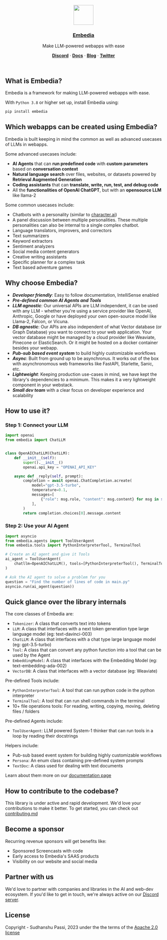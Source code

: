 <p align="center">
  <a href="https://embedia.ai">
    <img src="https://embedia.ai/logo.png" height="64">
    <h3 align="center">Embedia</h3>
  </a>
</p>

<p align="center">
  Make LLM-powered webapps with ease
</p>

<p align="center">
  <a href="https://discord.gg/aQa53fRdXx"><strong>Discord</strong></a> ·
  <a href="https://embedia.ai/docs"><strong>Docs</strong></a> ·
  <a href="https://embedia.ai/blog"><strong>Blog</strong></a> ·
  <a href="https://twitter.com/Embedia_ai"><strong>Twitter</strong></a>
</p>
<br/>

## What is Embedia?

Embedia is a framework for making LLM-powered webapps with ease.

With `Python 3.8` or higher set up, install Embedia using:

```bash
pip install embedia
```

## Which webapps can be created using Embedia?

Embedia is built keeping in mind the common as well as advanced usecases of LLMs
in webapps.

Some advanced usecases include:

- **AI Agents** that can **run predefined code** with **custom parameters**
  based on **conversation context**
- **Natural language search** over files, websites, or datasets powered by
  **Retrieval Augmented Generation**
- **Coding assistants** that can **translate, write, run, test, and debug code**
- All the **functionalities of OpenAI ChatGPT**, but with an **opensource LLM**
  like llama-2

Some common usecases include:

- Chatbots with a personality (similar to
  [character.ai](https://beta.character.ai/))
- A panel discussion between multiple personalities. These multiple
  personalities can also be internal to a single complex chatbot.
- Language translators, improvers, and correctors
- Text summarizers
- Keyword extractors
- Sentiment analyzers
- Social media content generators
- Creative writing assistants
- Specific planner for a complex task
- Text based adventure games

## Why choose Embedia?

- _**Developer friendly**_: Easy to follow documentation, IntelliSense enabled
- _**Pre-defined common AI Agents and Tools**_
- _**LLM agnostic**_: Our universal APIs are LLM independent, it can be used
  with any LLM - whether you're using a service provider like OpenAI, Anthropic,
  Google or have deployed your own open-source model like Llama-2, Falcon, or
  Vicuna.
- _**DB agnostic**_: Our APIs are also independent of what Vector database (or
  Graph Database) you want to connect to your web application. Your vector
  database might be managed by a cloud provider like Weaviate, Pinecone or
  ElasticSearch. Or it might be hosted on a docker container besides your
  webapp.
- _**Pub-sub based event system**_ to build highly customizable workflows
- _**Async**_: Built from ground up to be asynchronus. It works out of the box
  with asynchronomous web frameworks like FastAPI, Starlette, Sanic, etc.
- _**Lightweight**_: Keeping production use-cases in mind, we have kept the
  library's dependencies to a minimum. This makes it a very lightweight
  component in your webstack.
- _**Small dev team**_ with a clear focus on developer experience and
  scalability

## How to use it?

### Step 1: Connect your LLM

```python
import openai
from embedia import ChatLLM


class OpenAIChatLLM(ChatLLM):
    def __init__(self):
        super().__init__()
        openai.api_key = "OPENAI_API_KEY"

    async def _reply(self, prompt):
        completion = await openai.ChatCompletion.acreate(
            model="gpt-3.5-turbo",
            temperature=0.1,
            messages=[
                {"role": msg.role, "content": msg.content} for msg in self.chat_history
            ],
        )
        return completion.choices[0].message.content
```

### Step 2: Use your AI Agent

```python
import asyncio
from embedia.agents import ToolUserAgent
from embedia.tools import PythonInterpreterTool, TerminalTool

# Create an AI agent and give it Tools
ai_agent = ToolUserAgent(
    chatllm=OpenAIChatLLM(), tools=[PythonInterpreterTool(), TerminalTool()]
)

# Ask the AI agent to solve a problem for you
question = "Find the number of lines of code in main.py"
asyncio.run(ai_agent(question))
```

## Quick glance over the library internals

The core classes of Embedia are:

- `Tokenizer`: A class that converts text into tokens
- `LLM`: A class that interfaces with a next token generation type large language model (eg: text-davinci-003)
- `ChatLLM`: A class that interfaces with a chat type large language model (eg: gpt-3.5-turbo)
- `Tool`: A class that can convert any python function into a tool that can be used by the Agent
- `EmbeddingModel`: A class that interfaces with the Embedding Model (eg: text-embedding-ada-002)
- `VectorDB`: A class that interfaces with a vector database (eg: Weaviate)

Pre-defined Tools include:

- `PythonInterpreterTool`: A tool that can run python code in the python interpreter
- `TerminalTool`: A tool that can run shell commands in the terminal
- 10+ file operations tools: For reading, writing, copying, moving, deleting files / folders

Pre-defined Agents include:

- `ToolUserAgent`: LLM powered System-1 thinker that can run tools in a loop by reading their docstrings

Helpers include:

- Pub-sub based event system for building highly customizable workflows
- `Persona`: An enum class containing pre-defined system prompts
- `TextDoc`: A class used for dealing with text documents

Learn about them more on our [documentation page](https://embedia.ai/docs)

## How to contribute to the codebase?

This library is under active and rapid development. We'd love your contributions to make it better. To get started, you can check out [contributing.md](./CONTRIBUTING.md)

## Become a sponsor

Recurring revenue sponsors will get benefits like:

- Sponsored Screencasts with code
- Early access to Embedia's SAAS products
- Visibility on our website and social media

## Partner with us

We'd love to partner with companies and libraries in the AI and web-dev ecosystem. If you'd like to get in touch, we're always active on our [Discord server](https://discord.gg/aQa53fRdXx).

## License

Copyright - Sudhanshu Passi, 2023 under the the terms of the [Apache 2.0 license](./LICENSE)
